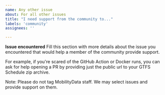 ```yaml
---
name: Any other issue
about: For all other issues
title: "I need support from the community to..."
labels: 'community'
assignees: ''

---
```


**Issue encountered**
Fill this section with more details about the issue you encountered that would help a member of the community provide support.

For example, if you're scared of the GitHub Action or Docker runs, you can ask for help opening a PR by providing just the public url to your GTFS Schedule zip archive.

Note: Please do not tag MobilityData staff. We may select issues and provide support on them.
